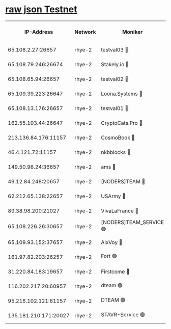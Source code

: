 
[raw json Testnet](https://rpc-check.quickt.stavr.tech/quickt/rpc-quickt-result.json)
=


<table><tr><th>IP-Address</th><th>Network</th><th>Moniker</th><th>Latest Block Height</th><th>Earliest Block Height</th><th>Catching Up</th><th>Tx Index</th><th>Voting Power</th><th>Scan Time</th></tr><tr><td>65.108.2.27:26657</td><td>rhye-2</td><td>testval03 🔴</td><td>538921</td><td>1</td><td>False</td><td>on</td><td>11002050</td><td>2024-01-28T00:53:27.246188644UTC</td></tr><tr><td>65.108.79.246:26674</td><td>rhye-2</td><td>Stakely.io 🔴</td><td>538921</td><td>1</td><td>False</td><td>on</td><td>10010</td><td>2024-01-28T00:53:29.721754671UTC</td></tr><tr><td>65.108.65.94:26657</td><td>rhye-2</td><td>testval02 🔴</td><td>538922</td><td>1</td><td>False</td><td>on</td><td>11002050</td><td>2024-01-28T00:53:32.459053885UTC</td></tr><tr><td>65.109.39.223:26647</td><td>rhye-2</td><td>Loona.Systems 🔴</td><td>538922</td><td>1</td><td>False</td><td>off</td><td>86949</td><td>2024-01-28T00:53:35.236707540UTC</td></tr><tr><td>65.108.13.176:26657</td><td>rhye-2</td><td>testval01 🔴</td><td>538922</td><td>1</td><td>False</td><td>on</td><td>13082010</td><td>2024-01-28T00:53:36.017211274UTC</td></tr><tr><td>162.55.103.44:26647</td><td>rhye-2</td><td>CryptoCats.Pro 🔴</td><td>538928</td><td>1</td><td>False</td><td>off</td><td>9999</td><td>2024-01-28T00:54:08.582217831UTC</td></tr><tr><td>213.136.84.176:11157</td><td>rhye-2</td><td>CosmoBook 🔴</td><td>538927</td><td>65301</td><td>False</td><td>off</td><td>1528057</td><td>2024-01-28T00:54:02.177942799UTC</td></tr><tr><td>46.4.121.72:11157</td><td>rhye-2</td><td>nkbblocks 🔴</td><td>538919</td><td>70101</td><td>False</td><td>off</td><td>81491</td><td>2024-01-28T00:53:19.092985838UTC</td></tr><tr><td>149.50.96.24:36657</td><td>rhye-2</td><td>ams 🔴</td><td>538925</td><td>133501</td><td>False</td><td>on</td><td>10786</td><td>2024-01-28T00:53:51.486404873UTC</td></tr><tr><td>49.12.84.248:20657</td><td>rhye-2</td><td>[NODERS]TEAM 🔴</td><td>538925</td><td>146001</td><td>False</td><td>on</td><td>59690</td><td>2024-01-28T00:53:49.011547123UTC</td></tr><tr><td>62.212.65.138:22657</td><td>rhye-2</td><td>USArmy 🔴</td><td>538921</td><td>198001</td><td>False</td><td>on</td><td>59069</td><td>2024-01-28T00:53:26.414140119UTC</td></tr><tr><td>89.38.98.200:21027</td><td>rhye-2</td><td>VivaLaFrance 🔴</td><td>538920</td><td>220501</td><td>False</td><td>off</td><td>10000</td><td>2024-01-28T00:53:21.561624199UTC</td></tr><tr><td>65.108.226.26:30657</td><td>rhye-2</td><td>[NODERS]TEAM_SERVICE 🟢</td><td>538922</td><td>241501</td><td>False</td><td>on</td><td>0</td><td>2024-01-28T00:53:35.609443239UTC</td></tr><tr><td>65.109.93.152:37657</td><td>rhye-2</td><td>AlxVoy 🔴</td><td>538920</td><td>315173</td><td>False</td><td>on</td><td>143351</td><td>2024-01-28T00:53:23.958225492UTC</td></tr><tr><td>161.97.82.203:26257</td><td>rhye-2</td><td>Fort 🟢</td><td>538919</td><td>330438</td><td>False</td><td>on</td><td>0</td><td>2024-01-28T00:53:18.809730479UTC</td></tr><tr><td>31.220.84.183:19657</td><td>rhye-2</td><td>Firstcome 🔴</td><td>538921</td><td>409501</td><td>False</td><td>off</td><td>724902</td><td>2024-01-28T00:53:26.834209808UTC</td></tr><tr><td>116.202.217.20:60957</td><td>rhye-2</td><td>dteam 🟢</td><td>538922</td><td>421794</td><td>False</td><td>on</td><td>0</td><td>2024-01-28T00:53:32.753030619UTC</td></tr><tr><td>95.216.102.121:61157</td><td>rhye-2</td><td>DTEAM 🟢</td><td>538921</td><td>535201</td><td>False</td><td>on</td><td>0</td><td>2024-01-28T00:53:30.049337668UTC</td></tr><tr><td>135.181.210.171:20027</td><td>rhye-2</td><td>STAVR-Service 🟢</td><td>538924</td><td>535801</td><td>False</td><td>on</td><td>0</td><td>2024-01-28T00:53:46.680125094UTC</td></tr></table>